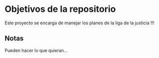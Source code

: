 # Objetivos de la repositorio

Este proyecto se encarga de manejar los planes de la liga de la justicia !!!


## Notas
Pueden hacer lo que quieran...
